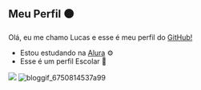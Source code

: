 ##  Meu Perfil ⚫

Olá, eu me chamo Lucas e esse é meu perfil do [GitHub!](https://github.com)

- Estou estudando na [Alura](https://www.alura.com.br) ⚙️
- Esse é um perfil Escolar 🏫


![](https://media.tenor.com/8ibZa9pbjl8AAAAi/luigi-mario-and-luigi.gif) ![bloggif_6750814537a99](https://github.com/user-attachments/assets/4b151660-817f-4c99-ba3d-75baaa4bb4be)
